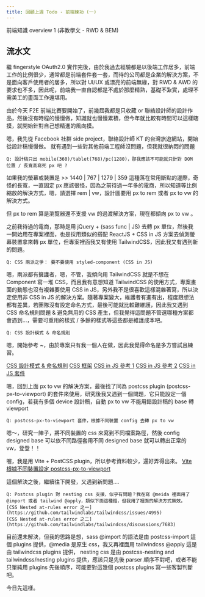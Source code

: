 ```yaml
---
title: 回顧上週 Todo - 前端練功 (一)
---
```


前端知識 overview 1 (非教學文 - RWD & BEM)

## 流水文
繼 fingerstyle OAuth2.0 實作完後，由於我過去經驗都是以後端工作居多，前端工作的比例很少，通常都是前端套件套一套，而待的公司都是企業的解決方案，不是面向客戶使用者的居多，所以對 UI/UX 或漂亮的前端無緣，對 RWD & AWD 的要求也不多，因此呢，前端我一直自認都是不處於那麼精熟，基礎不紮實，處理不需美工的畫面工作還堪用。

由於今天 F2E 前端比賽要開始了，前幾屆我都是只收藏 or 聯絡設計師的設計作品，然後沒有時程的慢慢做，知識就也慢慢累積，但今年就比較有時間可以這樣瞎摸，就開始針對自己想精進的風向摸。

嗯，我先從 Facebook 社群 side project，聯絡設計師 KT 的台灣旅遊網站，開始從設計稿慢慢做。
就有遇到一些對其他前端工程師沒問題，但我就很納悶的問題

```
Q: 設計稿只出 mobile(360)/tablet(768)/pc(1280)，那我應該不可能就只針對 DOM 位置 / 長寬高寫死 px 吧 ?
```

如果我的螢幕或裝置是 >> 1440 | 767 | 1279 | 359 這種落在常用斷點的邊際，奇怪的長寬，一直固定 px 應該很怪，因為之前待過一年多的電商，所以知道等比例縮放的解決方式，嗯，請選擇 rem | vw，設計圖要用 px to rem 或者 px to vw 的解決方式。

但 px to rem 算是瀏覽器還不支援 vw 的過渡解決方案，現在都傾向 px to vw 。

之前我待過的電商，那時是用 jQuery + (sass func | JS) 去轉 px 單位，然後我一開始用在專案裡面，也是採用類似的搭配 ReactJS + CSS in JS 方案去偵測螢幕裝置拿來轉 px 單位，但專案裡面我又有使用 TailwindCSS，因此我又有遇到新的問題。

```
Q: CSS 兩派之爭： 要不要使用 styled-component (CSS in JS)
```
嗯，兩派都有擁護者，嗯，不管，我傾向用 TailwindCSS 就是不想在 Component 寫一堆 CSS，而且我有意想知道 TailwindCSS 的使用方式，專案畫面的動態也沒有複雜要使用 CSS in JS，另外我不是很喜歡這樣混雜著寫，所以決定使用非 CSS in JS 的解決方案。隨著專案變大，維護者有進有出，程度跟想法都有差異，若團隊沒有設定命名方式，最後可能就比較難維護，因此我又遇到 CSS 命名規則問題 & 避免無用的 CSS 產生，但我覺得這問題不管選哪種方案都會遇到...，需要可重用的樣式 / 多餘的樣式等這些都是維護成本吧。

```
Q: CSS 設計模式 & 命名規則
```
嗯，開始參考 ~，由於專案只有我一個人在做，因此我覺得命名是多方嘗試且練習。

[CSS 設計模式 & 命名規則](https://linyencheng.github.io/2022/09/07/relationships-between-frontend-and-backend/css-design-pattern-with-bem-smacss-oocss-atomic-css/)
[CSS 框架](https://linyencheng.github.io/2022/09/09/relationships-between-frontend-and-backend/css-framework/)
[CSS in JS 參考 1](https://linyencheng.github.io/2022/09/10/relationships-between-frontend-and-backend/css-in-js-with-reactjs/)
[CSS in JS 參考 2](https://zhuanlan.zhihu.com/p/103522819)
[CSS in JS 套件](https://github.com/MicheleBertoli/css-in-js)

嗯，回到上面 px to vw 的解決方案，最後找了同為 postcss plugin (postcss-px-to-viewport) 的套件來使用，研究後我又遇到一個問題，它只能設定一個 config，若我有多個 device 設計稿，自動 px to vw 不能用錯設計稿的 base 轉 viewport

```
Q: postcss-px-to-viewport 套件，根據不同裝置 config 去轉 px to vw
```
嗯～，研究一陣子，將不同裝置的 css 來寫到不同檔案路徑，然後 config designed base 可以依不同路徑套用不同 designed base 就可以轉出正常的 vw，登登！！

喔，我是用 Vite + PostCSS plugin，所以參考資料較少，還好弄得出來。
[Vite 根據不同裝置設定 postcss-px-to-viewport](https://github.com/ShengChih/Taiwan_Tourguide/blob/dev/vite.config.ts)

這個解決之後，繼續往下開發，又遇到新問題....
```
Q: Postcss plugin 對 nesting css 支援，似乎有問題？我在寫 @meida 裡面用了 @import 或者 tailwind @apply，類似下面這種錯，但我用了裡面的解決方式無效。
[CSS Nested at-rules error 之一](https://github.com/tailwindlabs/tailwindcss/issues/4995)
[CSS Nested at-rules error 之二](https://github.com/tailwindlabs/tailwindcss/discussions/7683)
```

目前還未解決，但我的思路是想，sass @import 的語法是由 postcss-import 這個 plugins 提供，@media 是原生 css，我又再裡面用 tailwindcss @apply 這是由 tailwindcss plugins 提供，
nesting css 是由 postcss-nesting and tailwindcss/nesting plugins 提供，應該只是先後 parser 順序不對吧，或者不能只單純用 plugins 先後順序，可能要對這幾個 postcss plugins 寫一些客製判斷吧。

今日先這樣。